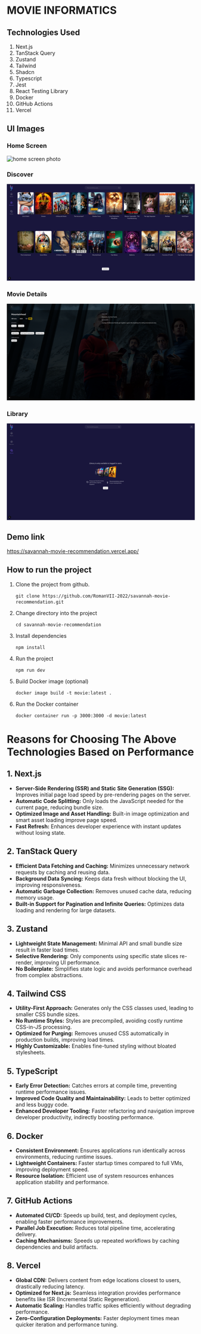 # MOVIE INFORMATICS

## Technologies Used

1. Next.js
2. TanStack Query
3. Zustand
4. Tailwind
5. Shadcn
6. Typescript
7. Jest
8. React Testing Library
9. Docker
10. GitHub Actions
11. Vercel

## UI Images

### Home Screen

![home screen photo](homescreen.png)

### Discover

![home screen photo](movielist.png)

### Movie Details

![home screen photo](moviedetails.png)

### Library

![library screen photo](lib.png)

## Demo link

<a href="https://savannah-movie-recommendation.vercel.app/">https://savannah-movie-recommendation.vercel.app/</a>

## How to run the project

1.  Clone the project from github.

        git clone https://github.com/RomanVII-2022/savannah-movie-recommendation.git

2.  Change directory into the project

        cd savannah-movie-recommendation

3.  Install dependencies

        npm install

4.  Run the project

        npm run dev

5.  Build Docker image (optional)

        docker image build -t movie:latest .

6.  Run the Docker container

        docker container run -p 3000:3000 -d movie:latest

# Reasons for Choosing The Above Technologies Based on Performance

## 1. Next.js

- **Server-Side Rendering (SSR) and Static Site Generation (SSG):** Improves initial page load speed by pre-rendering pages on the server.
- **Automatic Code Splitting:** Only loads the JavaScript needed for the current page, reducing bundle size.
- **Optimized Image and Asset Handling:** Built-in image optimization and smart asset loading improve page speed.
- **Fast Refresh:** Enhances developer experience with instant updates without losing state.

## 2. TanStack Query

- **Efficient Data Fetching and Caching:** Minimizes unnecessary network requests by caching and reusing data.
- **Background Data Syncing:** Keeps data fresh without blocking the UI, improving responsiveness.
- **Automatic Garbage Collection:** Removes unused cache data, reducing memory usage.
- **Built-in Support for Pagination and Infinite Queries:** Optimizes data loading and rendering for large datasets.

## 3. Zustand

- **Lightweight State Management:** Minimal API and small bundle size result in faster load times.
- **Selective Rendering:** Only components using specific state slices re-render, improving UI performance.
- **No Boilerplate:** Simplifies state logic and avoids performance overhead from complex abstractions.

## 4. Tailwind CSS

- **Utility-First Approach:** Generates only the CSS classes used, leading to smaller CSS bundle sizes.
- **No Runtime Styles:** Styles are precompiled, avoiding costly runtime CSS-in-JS processing.
- **Optimized for Purging:** Removes unused CSS automatically in production builds, improving load times.
- **Highly Customizable:** Enables fine-tuned styling without bloated stylesheets.

## 5. TypeScript

- **Early Error Detection:** Catches errors at compile time, preventing runtime performance issues.
- **Improved Code Quality and Maintainability:** Leads to better optimized and less buggy code.
- **Enhanced Developer Tooling:** Faster refactoring and navigation improve developer productivity, indirectly boosting performance.

## 6. Docker

- **Consistent Environment:** Ensures applications run identically across environments, reducing runtime issues.
- **Lightweight Containers:** Faster startup times compared to full VMs, improving deployment speed.
- **Resource Isolation:** Efficient use of system resources enhances application stability and performance.

## 7. GitHub Actions

- **Automated CI/CD:** Speeds up build, test, and deployment cycles, enabling faster performance improvements.
- **Parallel Job Execution:** Reduces total pipeline time, accelerating delivery.
- **Caching Mechanisms:** Speeds up repeated workflows by caching dependencies and build artifacts.

## 8. Vercel

- **Global CDN:** Delivers content from edge locations closest to users, drastically reducing latency.
- **Optimized for Next.js:** Seamless integration provides performance benefits like ISR (Incremental Static Regeneration).
- **Automatic Scaling:** Handles traffic spikes efficiently without degrading performance.
- **Zero-Configuration Deployments:** Faster deployment times mean quicker iteration and performance tuning.
